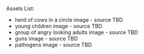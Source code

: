 Assets List:

* herd of cows in a circle image - source TBD
* young children image - source TBD
* group of angry looking adults image - source TBD
* guns image - source TBD
* pathogens image - source TBD

